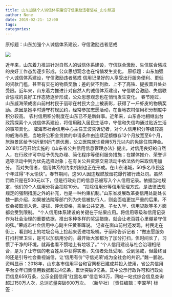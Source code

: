 ```yaml
---
title: 山东加强个人诚信体系建设守信激励违者惩戒_山东频道
author: None
date: 2019-02-21- 12:00
tags: 
categories: 
---
```

原标题：山东加强个人诚信体系建设，守信激励违者惩戒
<!-- more -->
                
<img align="center" border="0" src="http://p2.ifengimg.com/a/2016/0810/204c433878d5cf9size1_w16_h16.png" />
                
            
近年来，山东着力推进针对自然人的诚信体系建设，守信联合激励、失信联合惩戒的良好工作态势逐步形成，公众思想观念也在悄悄发生变化。
原标题：山东加强个人诚信体系建设，守信激励违者惩戒
信用记录好的人享受出行服务便利、更低的贷款门槛，甚至有实在的物质奖励；差的贷不到款、上不了高铁、提拔晋升处处受限。近年来，山东着力推进针对自然人的诚信体系建设，守信联合激励、失信联合惩戒的良好工作态势逐步形成，公众思想观念也在悄悄发生变化。
春节刚过，山东威海荣成崮山前村村民于丽珍在村民大会上被表彰，获得了一斤虾皮的物质奖励。原因是她平时遵守村规民约，经常参加志愿活动，在当地农村信用积分制度中积分较高。
农村信用积分制度在山东已不是新鲜事。近年来，山东各地相继出台政策探索个人诚信体系建设，将信用融入居民生活中，守信和失信均通过贴近生活的事项具化。
威海市社会信用中心主任王波告诉记者，对个人信用积分等级较高的威海市民，当地将公积金贷款的申请条件由连续足额缴存12个月放宽至6个月，旅游景区给予5折至9折门票优惠，公立医院就诊费用5万元以内的免除住院押金。
2018年5月开始实施的《山东省公共信用信息管理办法》提出，对信用良好的自然人，在行政许可中给予优先办理、简化程序等便利服务措施；在媒体推介、荣誉评选等活动中列为优先选择对象；在有关公共资源交易活动中依法依约采取信用加分。
而对失信者，信用体系的约束机制也正在形成。在山东诸城，50多名市民这个年过得“不太愉快”。春节期间，这50人因违规燃放烟花爆竹被行政处罚。虽然罚款只是在500元以下，但是行政处罚的信息已被写入个人信用记录。依据当地规定，他们的个人信用分将会扣除10分。
“扣除信用分等信用管理方式，是法律法规规定的强制措施之外的补充，也是一种约束机制。”山东省发展改革委信用处副处长魏一鹏介绍，如果被法院等部门列为失信被执行人，则会面临更加严重的后果，不仅会被取消入党、提拔、评优资格，乘坐公共交通、子女入学、信用贷款等多方面都会受到限制。
“个人信用体系建设的关键在于结果应用。将信用等级和信用记录作为社会治理的重要依据，推出多种多样的奖惩措施，就会让老百姓心里绷紧守信的弦。”荣成市社会信用中心副主任黄春晖说。
记者在崮山前村还发现，村民走在街上，看到地上的垃圾会马上捡起来丢进垃圾桶。于丽珍告诉记者：“做志愿服务打扫村里卫生，是可以加信用分的。最开始大家都为了加分打扫，但时间长了，习惯了干净的环境，就再也看不惯地上有垃圾了。”
“个人信用建设与社会治理相结合，是为了让守信的老百姓从中获得实惠，失信者处处受限、受到惩戒，但最终目的还是引导社会重视诚信，让‘信用有价’‘守信光荣’成为全社会的共识。”魏一鹏说。
资料显示：2018年，山东各市信用平台和官网都已建成并投入使用，省公共信用平台全年归集信用数据超过4亿条，累计突破9亿条。其中公示行政许可和行政处罚信息659万条，公示全国信用“红黑名单”信息183万，网站一站式综合信息查询超过150万人次，总浏览量突破600万次。
（新华社）
[责任编辑：李翠苹]
标签：
 
             
